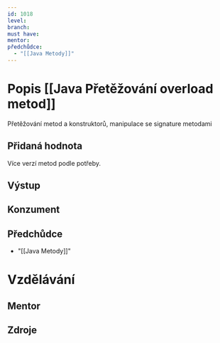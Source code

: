 ```yaml
---
id: 1018
level: 
branch: 
must have: 
mentor: 
předchůdce: 
  - "[[Java Metody]]"
---
```



# Popis [[Java Přetěžování overload metod]]
Přetěžování metod a konstruktorů, manipulace se signature metodami

## Přidaná hodnota
Více verzí metod podle potřeby.

## Výstup


## Konzument


## Předchůdce

  - "[[Java Metody]]"

# Vzdělávání


## Mentor


## Zdroje